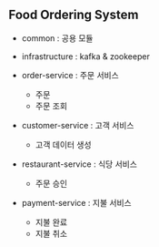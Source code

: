 <h2>Food Ordering System</h2>

- common : 공용 모듈

- infrastructure : kafka & zookeeper

- order-service : 주문 서비스
  - 주문
  - 주문 조회
    
- customer-service : 고객 서비스
  - 고객 데이터 생성
  
- restaurant-service : 식당 서비스
  - 주문 승인

- payment-service : 지불 서비스
  - 지불 완료
  - 지불 취소

